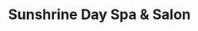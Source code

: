 ---
title: "Sunshrine Day Spa & Salon"
url: /lakefield/sunshrine-day-spa-und-salon/
shop: Kosmetik
---